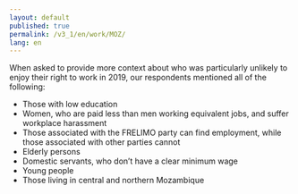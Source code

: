```yaml
---
layout: default
published: true
permalink: /v3_1/en/work/MOZ/
lang: en
---
```

When asked to provide more context about who was particularly unlikely to enjoy their right to work in 2019, our respondents mentioned all of the following:

-	Those with low education
-	Women, who are paid less than men working equivalent jobs, and suffer workplace harassment
-	Those associated with the FRELIMO party can find employment, while those associated with other parties cannot
-	Elderly persons
-	Domestic servants, who don’t have a clear minimum wage 
-	Young people
-	Those living in central and northern Mozambique

